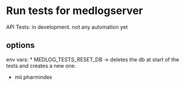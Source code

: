 # Run tests for medlogserver

API Tests: in development. not any automation yet

## options

env vars:
    * MEDLOG_TESTS_RESET_DB -> deletes the db at start of the tests and creates a new one.
* mii pharmindex